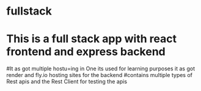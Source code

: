 # fullstack

# This is a full stack app with react frontend  and  express backend 
#It as got multiple hostu=ing in One its used for  learning purposes it as got render and fly.io hosting sites for the backend 
#contains multiple types of Rest apis and the Rest Client for testing the apis 
